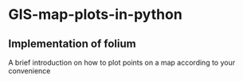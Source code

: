 # GIS-map-plots-in-python
## Implementation of folium
A brief introduction on how to plot points on a map according to your convenience 
